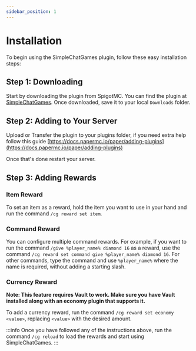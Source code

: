 ```yaml
---
sidebar_position: 1
---
```


# Installation

To begin using the SimpleChatGames plugin, follow these easy installation steps:

## Step 1: Downloading

Start by downloading the plugin from SpigotMC. You can find the plugin at [SimpleChatGames](https://www.spigotmc.org/resources/simplechatgames.108655/). Once downloaded, save it to your local `Downloads` folder.

## Step 2: Adding to Your Server

Upload or Transfer the plugin to your plugins folder, if you need extra help follow this guide [https://docs.papermc.io/paper/adding-plugins](https://docs.papermc.io/paper/adding-plugins) 

Once that's done restart your server.

## Step 3: Adding Rewards

### Item Reward

To set an item as a reward, hold the item you want to use in your hand and run the command `/cg reward set item`.

### Command Reward

You can configure multiple command rewards. For example, if you want to run the command `/give %player_name% diamond 16` as a reward, use the command `/cg reward set command give %player_name% diamond 16`. For other commands, type the command and use `%player_name%` where the name is required, without adding a starting slash.

### Currency Reward

**Note: This feature requires Vault to work. Make sure you have Vault installed along with an economy plugin that supports it.**

To add a currency reward, run the command `/cg reward set economy <value>`, replacing `<value>` with the desired amount.

:::info
Once you have followed any of the instructions above, run the command `/cg reload` to load the rewards and start using SimpleChatGames.
:::